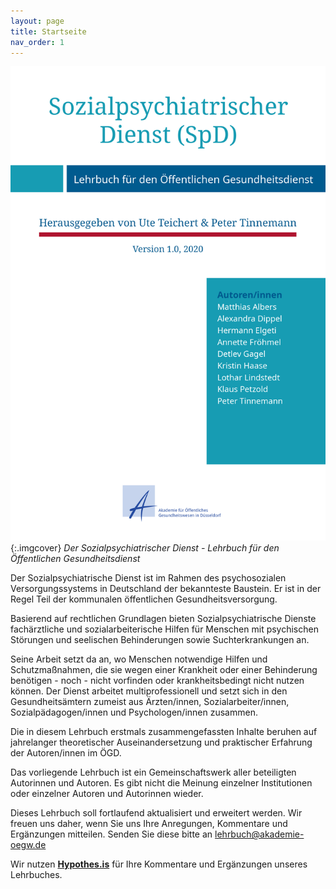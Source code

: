 ```yaml
---
layout: page
title: Startseite
nav_order: 1
---
```


![Der Sozialpsychiatrischer Dienst Buch](images/cover.png "Der Sozialpsychiatrischer Dienst Buch"){:.imgcover}
*Der Sozialpsychiatrischer Dienst - Lehrbuch für den Öffentlichen Gesundheitsdienst*

Der Sozialpsychiatrische Dienst ist im Rahmen des psychosozialen Versorgungssystems in Deutschland der bekannteste Baustein. Er ist in der Regel Teil der kommunalen öffentlichen Gesundheitsversorgung.

Basierend auf rechtlichen Grundlagen bieten Sozialpsychiatrische Dienste fachärztliche und sozialarbeiterische Hilfen für Menschen mit psychischen Störungen und seelischen Behinderungen sowie Suchterkrankungen an.

Seine Arbeit setzt da an, wo Menschen notwendige Hilfen und Schutzmaßnahmen, die sie wegen einer Krankheit oder einer Behinderung benötigen - noch - nicht vorfinden oder krankheitsbedingt nicht nutzen können. Der Dienst arbeitet multiprofessionell und setzt sich in den Gesundheitsämtern zumeist aus Ärzten/innen, Sozialarbeiter/innen, Sozialpädagogen/innen und  Psychologen/innen zusammen.

Die in diesem Lehrbuch erstmals zusammengefassten Inhalte beruhen auf jahrelanger theoretischer Auseinandersetzung und praktischer Erfahrung der Autoren/innen im ÖGD.

Das vorliegende Lehrbuch ist ein Gemeinschaftswerk aller beteiligten Autorinnen und Autoren. Es gibt   nicht die Meinung einzelner Institutionen oder einzelner Autoren und Autorinnen wieder.

Dieses Lehrbuch soll fortlaufend  aktualisiert und erweitert werden. Wir freuen uns daher, wenn Sie uns Ihre Anregungen, Kommentare und Ergänzungen mitteilen. Senden Sie diese bitte an lehrbuch@akademie-oegw.de

Wir nutzen **[Hypothes.is](https://hypothes.is/ "https://hypothes.is/")** für Ihre Kommentare und Ergänzungen unseres Lehrbuches.
